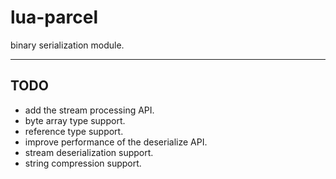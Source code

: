 # lua-parcel

binary serialization module.

---

## TODO

- add the stream processing API.
- byte array type support.
- reference type support.
- improve performance of the deserialize API.
- stream deserialization support.
- string compression support.
